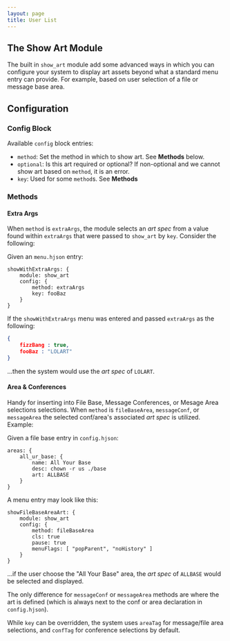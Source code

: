 ```yaml
---
layout: page
title: User List
---
```

## The Show Art Module
The built in `show_art` module add some advanced ways in which you can configure your system to display art assets beyond what a standard menu entry can provide. For example, based on user selection of a file or message base area.

## Configuration
### Config Block
Available `config` block entries:
* `method`: Set the method in which to show art. See **Methods** below.
* `optional`: Is this art required or optional? If non-optional and we cannot show art based on `method`, it is an error.
* `key`: Used for some `method`s. See **Methods**

### Methods
#### Extra Args
When `method` is `extraArgs`, the module selects an *art spec* from a value found within `extraArgs` that were passed to `show_art` by `key`. Consider the following:

Given an `menu.hjson` entry:
```hjson
showWithExtraArgs: {
    module: show_art
    config: {
        method: extraArgs
        key: fooBaz
    }
}
```
If the `showWithExtraArgs` menu was entered and passed `extraArgs` as the following:
```json
{
    fizzBang : true,
    fooBaz : "LOLART"
}
```

...then the system would use the *art spec* of `LOLART`.

#### Area & Conferences
Handy for inserting into File Base, Message Conferences, or Mesage Area selections selections. When `method` is `fileBaseArea`, `messageConf`, or `messageArea` the selected conf/area's associated *art spec* is utilized. Example:

Given a file base entry in `config.hjson`:
```hjson
areas: {
    all_ur_base: {
        name: All Your Base
        desc: chown -r us ./base
        art: ALLBASE
    }
}
```

A menu entry may look like this:
```hjson
showFileBaseAreaArt: {
    module: show_art
    config: {
        method: fileBaseArea
        cls: true
        pause: true
        menuFlags: [ "popParent", "noHistory" ]
    }
}
```

...if the user choose the "All Your Base" area, the *art spec* of `ALLBASE` would be selected and displayed.

The only difference for `messageConf` or `messageArea` methods are where the art is defined (which is always next to the conf or area declaration in `config.hjson`).

While `key` can be overridden, the system uses `areaTag` for message/file area selections, and `confTag` for conference selections by default.
